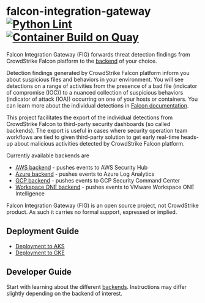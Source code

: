 # falcon-integration-gateway [![Python Lint](https://github.com/CrowdStrike/falcon-integration-gateway/actions/workflows/linting.yml/badge.svg)](https://github.com/CrowdStrike/falcon-integration-gateway/actions/workflows/linting.yml) [![Container Build on Quay](https://quay.io/repository/crowdstrike/falcon-integration-gateway/status "Docker Repository on Quay")](https://quay.io/repository/crowdstrike/falcon-integration-gateway)

Falcon Integration Gateway (FIG) forwards threat detection findings from CrowdStrike Falcon platform to the [backend](fig/backends) of your choice.

Detection findings generated by CrowdStrike Falcon platform inform you about suspicious files and behaviors in your environment. You will see detections on a range of activities from the presence of a bad file (indicator of compromise (IOC)) to a nuanced collection of suspicious behaviors (indicator of attack (IOA)) occurring on one of your hosts or containers. You can learn more about the individual detections in [Falcon documentation](https://falcon.crowdstrike.com/support/documentation/40/mitre-based-falcon-detections-framework).

This project facilitates the export of the individual detections from CrowdStrike Falcon to third-party security dashboards (so called backends). The export is useful in cases where security operation team workflows are tied to given third-party solution to get early real-time heads-up about malicious activities detected by CrowdStrike Falcon platform.

Currently available backends are
 * [AWS backend](fig/backends/aws) - pushes events to AWS Security Hub
 * [Azure backend](fig/backends/azure) - pushes events to Azure Log Analytics
 * [GCP backend](fig/backends/gcp) - pushes events to GCP Security Command Center
 * [Workspace ONE backend](fig/backends/workspaceone) - pushes events to VMware Workspace ONE Intelligence

Falcon Integration Gateway (FIG) is an open source project, not CrowdStrike product. As such it carries no formal support, expressed or implied.

## Deployment Guide

- [Deployment to AKS](docs/aks)
- [Deployment to GKE](docs/gke)

## Developer Guide

Start with learning about the different [backends](fig/backends). Instructions may differ slightly depending on the backend of interest.
